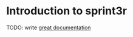# Introduction to sprint3r

TODO: write [great documentation](http://jacobian.org/writing/what-to-write/)
